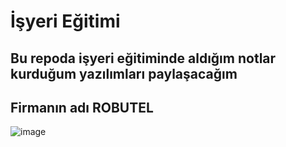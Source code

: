 # İşyeri Eğitimi

## Bu repoda işyeri eğitiminde aldığım notlar kurduğum yazılımları paylaşacağım

## Firmanın adı ROBUTEL
![image](https://user-images.githubusercontent.com/65457096/225313555-3801f0de-7fd9-41a5-906d-9d28fcfe7f28.png)

  
       
 
   
 
   
   
   
    
  
 
 
 
